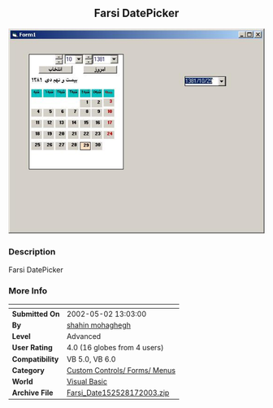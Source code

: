﻿<div align="center">

## Farsi DatePicker

<img src="PIC20021225153107150.jpg">
</div>

### Description

Farsi DatePicker
 
### More Info
 


<span>             |<span>
---                |---
**Submitted On**   |2002-05-02 13:03:00
**By**             |[shahin mohaghegh](https://github.com/Planet-Source-Code/PSCIndex/blob/master/ByAuthor/shahin-mohaghegh.md)
**Level**          |Advanced
**User Rating**    |4.0 (16 globes from 4 users)
**Compatibility**  |VB 5\.0, VB 6\.0
**Category**       |[Custom Controls/ Forms/  Menus](https://github.com/Planet-Source-Code/PSCIndex/blob/master/ByCategory/custom-controls-forms-menus__1-4.md)
**World**          |[Visual Basic](https://github.com/Planet-Source-Code/PSCIndex/blob/master/ByWorld/visual-basic.md)
**Archive File**   |[Farsi\_Date152528172003\.zip](https://github.com/Planet-Source-Code/shahin-mohaghegh-farsi-datepicker__1-41838/archive/master.zip)








